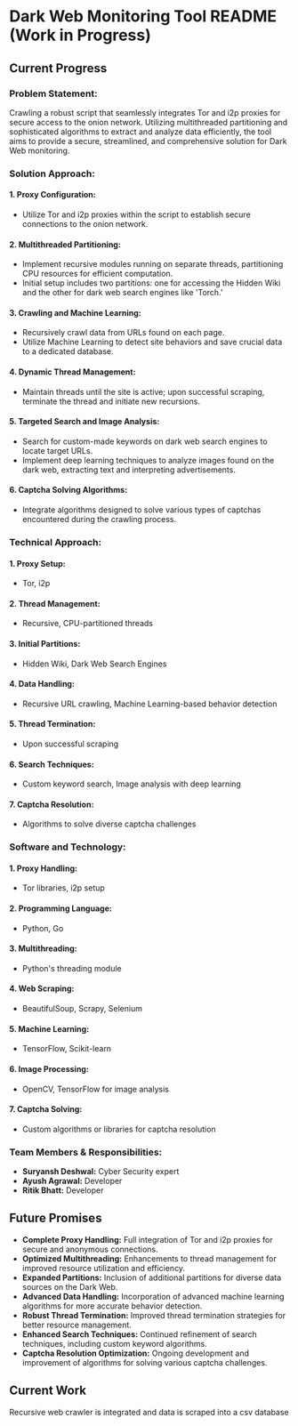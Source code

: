 # Dark Web Monitoring Tool README (Work in Progress)

## Current Progress

### Problem Statement:
Crawling a robust script that seamlessly integrates Tor and i2p proxies for secure access to the onion network. Utilizing multithreaded partitioning and sophisticated algorithms to extract and analyze data efficiently, the tool aims to provide a secure, streamlined, and comprehensive solution for Dark Web monitoring.

### Solution Approach:

#### 1. Proxy Configuration:
- Utilize Tor and i2p proxies within the script to establish secure connections to the onion network.

#### 2. Multithreaded Partitioning:
- Implement recursive modules running on separate threads, partitioning CPU resources for efficient computation.
- Initial setup includes two partitions: one for accessing the Hidden Wiki and the other for dark web search engines like 'Torch.'

#### 3. Crawling and Machine Learning:
- Recursively crawl data from URLs found on each page.
- Utilize Machine Learning to detect site behaviors and save crucial data to a dedicated database.

#### 4. Dynamic Thread Management:
- Maintain threads until the site is active; upon successful scraping, terminate the thread and initiate new recursions.

#### 5. Targeted Search and Image Analysis:
- Search for custom-made keywords on dark web search engines to locate target URLs.
- Implement deep learning techniques to analyze images found on the dark web, extracting text and interpreting advertisements.

#### 6. Captcha Solving Algorithms:
- Integrate algorithms designed to solve various types of captchas encountered during the crawling process.

### Technical Approach:

#### 1. Proxy Setup:
- Tor, i2p

#### 2. Thread Management:
- Recursive, CPU-partitioned threads

#### 3. Initial Partitions:
- Hidden Wiki, Dark Web Search Engines

#### 4. Data Handling:
- Recursive URL crawling, Machine Learning-based behavior detection

#### 5. Thread Termination:
- Upon successful scraping

#### 6. Search Techniques:
- Custom keyword search, Image analysis with deep learning

#### 7. Captcha Resolution:
- Algorithms to solve diverse captcha challenges

### Software and Technology:

#### 1. Proxy Handling:
- Tor libraries, i2p setup

#### 2. Programming Language:
- Python, Go

#### 3. Multithreading:
- Python's threading module

#### 4. Web Scraping:
- BeautifulSoup, Scrapy, Selenium

#### 5. Machine Learning:
- TensorFlow, Scikit-learn

#### 6. Image Processing:
- OpenCV, TensorFlow for image analysis

#### 7. Captcha Solving:
- Custom algorithms or libraries for captcha resolution

### Team Members & Responsibilities:

- **Suryansh Deshwal:** Cyber Security expert
- **Ayush Agrawal:** Developer
- **Ritik Bhatt:** Developer

## Future Promises

- **Complete Proxy Handling:** Full integration of Tor and i2p proxies for secure and anonymous connections.
- **Optimized Multithreading:** Enhancements to thread management for improved resource utilization and efficiency.
- **Expanded Partitions:** Inclusion of additional partitions for diverse data sources on the Dark Web.
- **Advanced Data Handling:** Incorporation of advanced machine learning algorithms for more accurate behavior detection.
- **Robust Thread Termination:** Improved thread termination strategies for better resource management.
- **Enhanced Search Techniques:** Continued refinement of search techniques, including custom keyword algorithms.
- **Captcha Resolution Optimization:** Ongoing development and improvement of algorithms for solving various captcha challenges.

## Current Work

Recursive web crawler is integrated and data is scraped into a csv database
